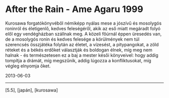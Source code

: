 # After the Rain - Ame Agaru 1999

Kurosawa forgatókönyvéből némiképp nyálas mese a jószívű és mosolygós roninról és életigenlő, kedves feleségéről, akik az eső miatt megáradt folyó elől egy vendégházban szállnak meg. A közeli főúrnál éppen üresedés van, de a mosolygós ronin és kedves felesége a körülmények nem túl szerencsés összjátéka folytán az életet, a vízesést, a pitypangokat, a zöld réteket és a békés erdőket választják és boldogan élnek, míg meg nem halnak - és természetesen ez a baj a mester késői könyveivel: hogy addig tompítja a drámát, míg megszűnik, addig lúgozza a konfliktusokat, míg végleg elnyomja őket.

2013-06-03 

----

[5.5], [japán], [kurosawa]